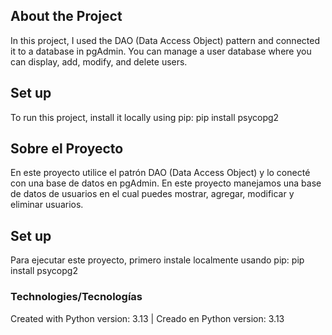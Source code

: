 ## About the Project
In this project, I used the DAO (Data Access Object) pattern and connected it to a database in pgAdmin.
You can manage a user database where you can display, add, modify, and delete users.

## Set up
To run this project, install it locally using pip:
pip install psycopg2


## Sobre el Proyecto
En este proyecto utilice el patrón DAO (Data Access Object) y lo conecté con una base de datos en pgAdmin.
En este proyecto manejamos una base de datos de usuarios en el cual puedes mostrar, agregar, modificar y eliminar usuarios.

## Set up
Para ejecutar este proyecto, primero instale localmente usando pip:
pip install psycopg2



### Technologies/Tecnologías
Created with Python version: 3.13 | Creado en Python version: 3.13
